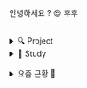 안녕하세요 ? 😎 후후

<br>

<details>
<summary>🔍 Project</summary>
<div>

<br>

- [**Moayoung**](https://github.com/daaaayeah/oss-moayoung)
- [**JIM**](https://github.com/Jingil-Integrated-Management)
- [**Mentos**](https://github.com/byhhh2/MentoringApp)
- [**Blooming**](https://github.com/byhhh2/blooming-frontend)
- [**SE:AL**](https://github.com/kotlin-with-prettiest/SE_AL)
- [**Viral MBTI TEST**](https://github.com/Viral-MBTI-Test)

<br>

</div>
</details>

<details>
<summary>💬 Study</summary>
<div>

<br>

- [**Kotlin with prettiest**](https://github.com/byhhh2/kotlin-with-prettiest)
- [**CT**](https://github.com/byhhh2/Coding-Test-Preparations)

<br>

</div>
</details>

<br>

<details>
<summary>요즘 근황 💨</summary>
<div>

<br>

- 정보처리기사 🏆
- 2021 OSS 공개 SW 개발자대회 한글과컴퓨터상, 동상 🏆
- SEJONG 11회 창의설계경진대회 장려상 🏆
- 우아한테크코스 4기 프리코스
- 우아한테크코스 본코스 ~

<br>

</div>
</details>

